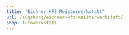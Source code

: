```yaml
---
title: "Eichner KFZ-Meisterwerkstatt"
url: /augsburg/eichner-kfz-meisterwerkstatt/
shop: Autowerkstatt
---
```

